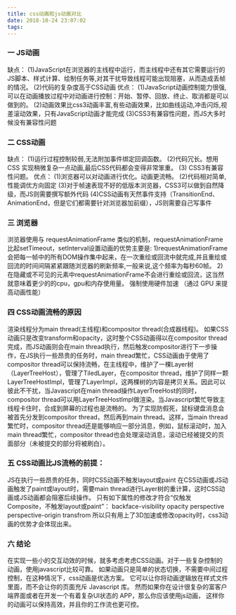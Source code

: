 ```yaml
---
title: css动画和js动画对比
date: 2018-10-24 23:07:02
tags:
---
```


### 一 JS动画
缺点：
    (1)JavaScript在浏览器的主线程中运行，而主线程中还有其它需要运行的JS脚本、样式计算、绘制任务等,对其干扰导致线程可能出现阻塞，从而造成丢帧的情况。
    (2)代码的复杂度高于CSS动画
优点：
    (1)JavaScript动画控制能力很强, 可以在动画播放过程中对动画进行控制：开始、暂停、回放、终止、取消都是可以做到的。
    (2)动画效果比css3动画丰富,有些动画效果，比如曲线运动,冲击闪烁,视差滚动效果，只有JavaScript动画才能完成
    (3)CSS3有兼容性问题，而JS大多时候没有兼容性问题
<!-- more -->
### 二 CSS动画
缺点：
   (1)运行过程控制较弱,无法附加事件绑定回调函数。
   (2)代码冗长。想用 CSS 实现稍微复杂一点动画,最后CSS代码都会变得非常笨重。
   (3) CSS3有兼容性问题。
优点： 
    (1)浏览器可以对动画进行优化。动画更流畅。
    (2)代码相对简单,性能调优方向固定
    (3)对于帧速表现不好的低版本浏览器，CSS3可以做到自然降级，而JS则需要撰写额外代码
    (4)CSS动画有天然事件支持（TransitionEnd、AnimationEnd，但是它们都需要针对浏览器加前缀），JS则需要自己写事件

### 三 浏览器
浏览器使用与 requestAnimationFrame 类似的机制，requestAnimationFrame比起setTimeout，setInterval设置动画的优势主要是:
1)requestAnimationFrame 会把每一帧中的所有DOM操作集中起来，在一次重绘或回流中就完成,并且重绘或回流的时间间隔紧紧跟随浏览器的刷新频率,一般来说,这个频率为每秒60帧。
2)在隐藏或不可见的元素中requestAnimationFrame不会进行重绘或回流，这当然就意味着更少的的cpu，gpu和内存使用量。
强制使用硬件加速 （通过 GPU 来提高动画性能）

### 四 CSS动画流畅的原因
渲染线程分为main thread(主线程)和compositor thread(合成器线程)。
如果CSS动画只是改变transform和opacity，这时整个CSS动画得以在compositor thread完成，而JS动画则会在main thread执行，然后触发compositor进行下一步操作，在JS执行一些昂贵的任务时，main thread繁忙，CSS动画由于使用了compositor thread可以保持流畅，在主线程中，维护了一棵Layer树（LayerTreeHost），管理了TiledLayer，在compositor thread，维护了同样一颗LayerTreeHostImpl，管理了LayerImpl，这两棵树的内容是拷贝关系。因此可以彼此不干扰，当Javascript在main thread操作LayerTreeHost的同时，compositor thread可以用LayerTreeHostImpl做渲染。当Javascript繁忙导致主线程卡住时，合成到屏幕的过程也是流畅的。
为了实现防假死，鼠标键盘消息会被首先分发到compositor thread，然后再到main thread。这样，当main thread繁忙时，compositor thread还是能够响应一部分消息，例如，鼠标滚动时，加入main thread繁忙，compositor thread也会处理滚动消息，滚动已经被提交的页面部分（未被提交的部分将被刷白）。

### 五 CSS动画比JS流畅的前提：
JS在执行一些昂贵的任务，同时CSS动画不触发layout或paint
在CSS动画或JS动画触发了paint或layout时，需要main thread进行Layer树的重计算，这时CSS动画或JS动画都会阻塞后续操作。
只有如下属性的修改才符合“仅触发Composite，不触发layout或paint”：
backface-visibility
opacity
perspective
perspective-origin
transfrom
所以只有用上了3D加速或修改opacity时，css3动画的优势才会体现出来。

### 六 结论
在实现一些小的交互动效的时候，就多考虑考虑CSS动画。对于一些复杂控制的动画，使用javascript比较可靠。
如果动画只是简单的状态切换，不需要中间过程控制，在这种情况下，css动画是优选方案。
它可以让你将动画逻辑放在样式文件里面，而不会让你的页面充斥 Javascript 库。
然而如果你在设计很复杂的富客户端界面或者在开发一个有着复杂UI状态的 APP，那么你应该使用js动画，
这样你的动画可以保持高效，并且你的工作流也更可控。